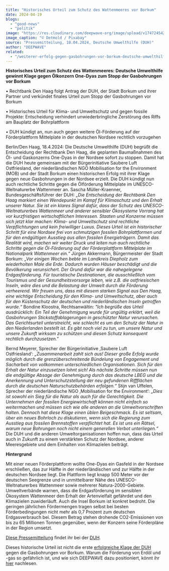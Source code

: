 ```yaml
---
title: "Historisches Urteil zum Schutz des Wattenmeeres vor Borkum"
date: 2024-04-19
blogs: 
  - "good-news"
  - "politik"
image: "https://res.cloudinary.com/deepwave-org/image/upload/v1747245420/deepwave.org/Borkum_Klage_gegen_Gasbohrungen_Detmold.jpg"
image_caption: "© Detmold / Pixabay"
source: "Pressemitteilung, 18.04.2024, Deutsche Umwelthilfe (DUH)"
author: "DEEPWAVE"
related: 
  - "/weiterer-erfolg-gegen-gasbohrungen-vor-borkum-deutsche-umwelthilfe-erreicht-vor-gericht-aufrechterhaltung-des-baustopps/"
---
```


**Historisches Urteil zum Schutz des Wattenmeeres: Deutsche Umwelthilfe gewinnt Klage gegen Ölkonzern One-Dyas zum Stopp der Gasbohrungen vor Borkum**

• Rechtbank Den Haag folgt Antrag der DUH, der Stadt Borkum und ihrer Partner und verkündet finales Urteil zum Stopp der Gasbohrungen vor Borkum

• Historisches Urteil für Klima- und Umweltschutz und gegen fossile Projekte: Entscheidung verhindert unwiederbringliche Zerstörung des Riffs am Bauplatz der Bohrplattform

• DUH kündigt an, nun auch gegen weitere Öl-Förderung auf der Förderplattform Mittelplate in der deutschen Nordsee rechtlich vorzugehen

Berlin/Den Haag, 18.4.2024: Die Deutsche Umwelthilfe (DUH) begrüßt die Entscheidung der Rechtbank Den Haag, die geplanten Baumaßnahmen des Öl- und Gaskonzerns One-Dyas in der Nordsee sofort zu stoppen. Damit hat die DUH heute gemeinsam mit der Bürgerinitiative Saubere Luft Ostfriesland, der niederländischen NGO Mobilisation for the Environment (MOB) und der Stadt Borkum einen historischen Erfolg mit ihrer Klage gegen neue Gasbohrungen in der Nordsee erzielt. Die DUH kündigt nun auch rechtliche Schritte gegen die Ölförderung Mittelplate im UNESCO-Weltnaturerbe Wattenmeer an. Sascha Müller-Kraenner, Bundesgeschäftsführer der DUH: _„Die Entscheidung der Rechtbank Den Haag markiert einen Wendepunkt im Kampf für Klimaschutz und den Erhalt unserer Natur. Sie ist ein klares Signal dafür, dass der Schutz des UNESCO-Weltnaturerbes Wattenmeer und anderer sensibler Ökosysteme Vorrang hat vor kurzfristigen wirtschaftlichen Interessen. Staaten und Konzerne müssen sich jetzt klar machen: Klima- und Umweltschutz sind rechtliche Verpflichtungen und kein freiwilliger Luxus. Dieses Urteil ist ein historischer Schritt für eine Nordsee frei von schmutzigen fossilen Bohrplattformen und für den endgültigen Ausstieg aus allen fossilen Energieträgern. Damit das Realität wird, machen wir weiter Druck und leiten nun auch rechtliche Schritte gegen die Öl-Förderung auf der Förderplattform Mittelplate im Nationalpark Wattenmeer ein.“_ Jürgen Akkermann, Bürgermeister der Stadt Borkum: _„Vor einigen Wochen bebte im Landkreis Diepholz zum wiederholten Male die Erde. Dadurch wurden Häuser beschädigt und die Bevölkerung verunsichert. Der Grund dafür war die nahegelegene Erdgasförderung. Für touristische Destinationen, die ausschließlich vom Tourismus und der Gesundheitsvorsorge leben, wie z.B. die ostfriesischen Inseln, wäre dies und die Belastung der Umwelt durch die Förderung verheerend. Wir freuen uns, dass mit diesem starken Signal aus Den Haag, eine wichtige Entscheidung für den Klima- und Umweltschutz, aber auch für den Küstenschutz der deutschen und niederländischen Inseln getroffen wurde.“_ Bondine Kloostra, Rechtsanwältin: _"Ich begrüße das Urteil ausdrücklich: Ein Teil der Genehmigung wurde für ungültig erklärt, weil die Gasbohrungen Stickstoffablagerungen in geschützter Natur verursachen. Das Gerichtsurteil unterstreicht, wie schlecht es um den Schutz der Natur in den Niederlanden bestellt ist. Es gibt noch viel zu tun, um unsere Natur und unsere Zukunft wirksam zu schützen und diesen Schutz konsequent rechtlich durchzusetzen."_

Bernd Meyerer, Sprecher der Bürgerinitiative ‚Saubere Luft Ostfriesland‘: _„Zusammenarbeit zahlt sich aus! Dieser große Erfolg wurde möglich durch die grenzüberschreitende Bündelung von Engagement und Sacharbeit von vollkommen unterschiedlichen Organisationen. Sich für den Erhalt der Natur einzusetzen lohnt sich! Als nächste Schritte müssen nun die endgültige Absage der Genehmigung durch das deutsche LBEG und die Anerkennung und Unterschutzstellung der neu gefundenen Riffflächen durch die deutschen Naturschutzbehörden erfolgen.“_ Stijn van Uffelen, Sprecher der niederländische NGO ‚Mobilisation for the Environment‘: _„Dies ist sowohl ein Sieg für die Natur als auch für die Gerechtigkeit. Die Unternehmen der fossilen Energiewirtschaft können nicht einfach so weitermachen und müssen sich wie alle anderen an die Umweltvorschriften halten. Dennoch hat diese Klage einen üblen Beigeschmack. Es ist seltsam, über ein neues Bohrloch zu diskutieren, wenn sich die Regierung zum Ausstieg aus fossilen Brennstoffen verpflichtet hat. Es ist uns ein Rätsel, warum neue Bohrungen noch nicht einem generellen Verbot unterliegen.“_ Die DUH und die anderen Umweltorganisationen hoffen nun, dass das Urteil auch in Zukunft zu einem verstärkten Schutz der Nordsee, anderer Meeresgebiete und dem Einhalten von Klimazielen beiträgt.

**Hintergrund**

Mit einer neuen Förderplattform wollte One-Dyas ein Gasfeld in der Nordsee erschließen, das zur Hälfte in der niederländischen und zur Hälfte in der deutschen Nordsee liegt. Die Plattform liegt knapp 500 Meter vor der deutschen Seegrenze und in unmittelbarer Nähe des UNESCO-Weltnaturerbes Wattenmeer sowie mehrerer Natura-2000-Gebiete. Umweltverbände warnen, dass die Erdgasförderung im sensiblen Ökosystem Wattenmeer den Erhalt der Artenvielfalt gefährdet und den Klimazielen zuwiderläuft. Auch die Insel Borkum ist konkret bedroht. Die geringen jährlichen Fördermengen tragen selbst bei besten Förderbedingungen nicht mehr als 0,7 Prozent zum deutschen Erdgasverbrauch bei. Diesem Betrag stehen drohende CO2-Emissionen von bis zu 65 Millionen Tonnen gegenüber, wenn der Konzern seine Förderpläne in der Region umsetzt.

[Diese Pressemitteilung](https://www.duh.de/presse/pressemitteilungen/pressemitteilung/historisches-urteil-zum-schutz-des-wattenmeeres-deutsche-umwelthilfe-gewinnt-klage-gegen-oelkonzern/) findet ihr bei der [DUH](https://www.duh.de/).

Dieses historische Urteil ist nicht die erste [erfolgreiche Klage der DUH](https://www.deepwave.org/weiterer-erfolg-gegen-gasbohrungen-vor-borkum-deutsche-umwelthilfe-erreicht-vor-gericht-aufrechterhaltung-des-baustopps/) gegen die Gasbohrungen vor Borkum. Warum die Förderung von Erdöl und -gas so gefährlich ist, und wie sich DEEPWAVE dazu positioniert, könnt ihr [hier](https://www.deepwave.org/die-ozeane/erdoel-und-erdgas/) nachlesen.
